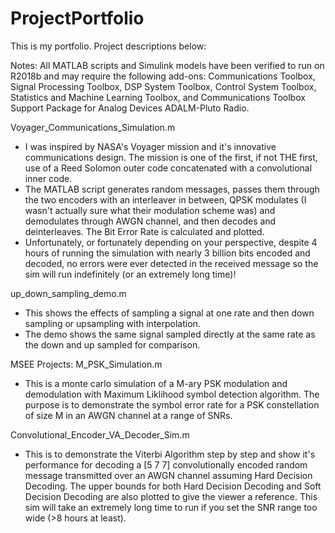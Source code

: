 # ProjectPortfolio

This is my portfolio.  Project descriptions below:

Notes:  All MATLAB scripts and Simulink models have been verified to run on R2018b and may require the following add-ons: Communications Toolbox, Signal Processing Toolbox, DSP System Toolbox, Control System Toolbox, Statistics and Machine Learning Toolbox, and Communications Toolbox Support Package for Analog Devices ADALM-Pluto Radio.

Voyager_Communications_Simulation.m
- I was inspired by NASA's Voyager mission and it's innovative communications design.  The mission is one of the first, if not THE first, use of a Reed Solomon outer code concatenated with a convolutional inner code.
- The MATLAB script generates random messages, passes them through the two encoders with an interleaver in between, QPSK modulates (I wasn't actually sure what their modulation scheme was) and demodulates through AWGN channel, and then decodes and deinterleaves.  The Bit Error Rate is calculated and plotted.
- Unfortunately, or fortunately depending on your perspective, despite 4 hours of running the simulation with nearly 3 billion bits encoded and decoded, no errors were ever detected in the received message so the sim will run indefinitely (or an extremely long time)!

up_down_sampling_demo.m
- This shows the effects of sampling a signal at one rate and then down sampling or upsampling with interpolation.  
- The demo shows the same signal sampled directly at the same rate as the down and up sampled for comparison.

MSEE Projects:
M_PSK_Simulation.m
- This is a monte carlo simulation of a M-ary PSK modulation and demodulation with Maximum Liklihood symbol detection algorithm.  The purpose is to demonstrate the symbol error rate for a PSK constellation of size M in an AWGN channel at a range of SNRs.

Convolutional_Encoder_VA_Decoder_Sim.m
- This is to demonstrate the Viterbi Algorithm step by step and show it's performance for decoding a [5 7 7] convolutionally encoded random message transmitted over an AWGN channel assuming Hard Decision Decoding.  The upper bounds for both Hard Decision Decoding and Soft Decision Decoding are also plotted to give the viewer a reference.  This sim will take an extremely long time to run if you set the SNR range too wide (>8 hours at least).

